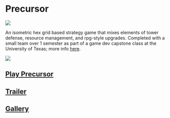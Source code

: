 Precursor
=========

![](http://blogs.utexas.edu/utmost/files/2013/05/Screen-Shot-2013-05-21-at-2.35.23-PM-1024x575.png)

An isometric hex grid based strategy game that mixes elements of tower defense, resource management, and rpg-style upgrades.  Completed with a small team over 1 semester as part of a game dev capstone class at the University of Texas; more info [here](https://gamedev.utexas.edu/student-work/capstone-spring-2013/).

![](http://farm3.staticflickr.com/2857/8847760713_d0800c96cd_z.jpg)

[Play Precursor](http://www.cs.utexas.edu/~gamedev/spring2013/DonkeyMayCry/DonkeyMayCry_FinalRTMNewTutorial.html) 
-------

[Trailer](http://www.youtube.com/watch?v=Mpn7G15vqsE) 
-------

[Gallery](http://www.flickr.com/photos/utgamedev/sets/72157633724514693/) 
-------
